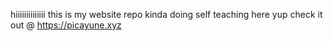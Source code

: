 hiiiiiiiiiiiiii this is my website repo kinda doing self teaching here yup
check it out @ https://picayune.xyz
